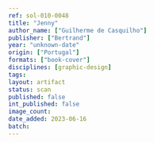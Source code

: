 ```yaml
---
ref: sol-010-0048
title: "Jenny"
author_name: ["Guilherme de Casquilho"]
publisher: ["Bertrand"]
year: "unknown-date"
origin: ["Portugal"]
formats: ["book-cover"]
disciplines: [graphic-design]
tags:
layout: artifact
status: scan
published: false
int_published: false
image_count:
date_added: 2023-06-16
batch:
---
```

